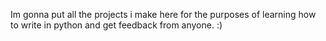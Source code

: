Im gonna put all the projects i make here for the purposes of learning how to write in python and get feedback from anyone. :)
